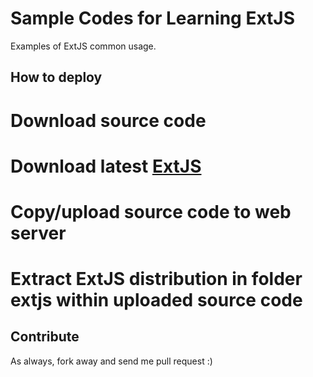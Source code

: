 Sample Codes for Learning ExtJS
===============================

Examples of ExtJS common usage.

How to deploy
-------------

# Download source code
# Download latest [ExtJS](http://www.sencha.com/products/extjs/)
# Copy/upload source code to web server
# Extract ExtJS distribution in folder extjs within uploaded source code


Contribute
----------

As always, fork away and send me pull request :)